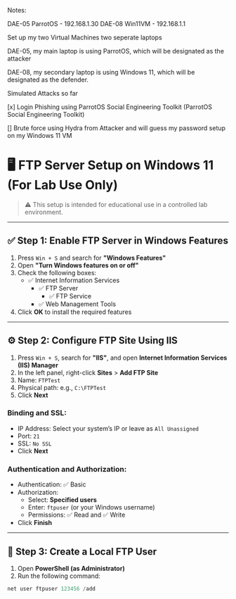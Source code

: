 Notes:

DAE-05 ParrotOS - 192.168.1.30
DAE-08 Win11VM - 192.168.1.1

Set up my two Virtual Machines two seperate laptops

DAE-05, my main laptop is using ParrotOS, which will be designated as the attacker

DAE-08, my secondary laptop is using Windows 11, which will be designated as the defender.

Simulated Attacks so far 

[x] Login Phishing using ParrotOS Social Engineering Toolkit (ParrotOS Social Engineering Toolkit)

[] Brute force using Hydra from Attacker and will guess my password setup on my Windows 11 VM

# 🖥️ FTP Server Setup on Windows 11 (For Lab Use Only)

> ⚠️ This setup is intended for educational use in a controlled lab environment.

---

## ✅ Step 1: Enable FTP Server in Windows Features

1. Press `Win + S` and search for **"Windows Features"**
2. Open **"Turn Windows features on or off"**
3. Check the following boxes:
   - ✅ Internet Information Services
     - ✅ FTP Server
       - ✅ FTP Service
     - ✅ Web Management Tools
4. Click **OK** to install the required features

---

## ⚙️ Step 2: Configure FTP Site Using IIS

1. Press `Win + S`, search for **"IIS"**, and open **Internet Information Services (IIS) Manager**
2. In the left panel, right-click **Sites** > **Add FTP Site**
3. Name: `FTPTest`
4. Physical path: e.g., `C:\FTPTest`
5. Click **Next**

### Binding and SSL:
- IP Address: Select your system’s IP or leave as `All Unassigned`
- Port: `21`
- SSL: `No SSL`
- Click **Next**

### Authentication and Authorization:
- Authentication: ✅ Basic
- Authorization:
  - Select: **Specified users**
  - Enter: `ftpuser` (or your Windows username)
  - Permissions: ✅ Read and ✅ Write
- Click **Finish**

---

## 👤 Step 3: Create a Local FTP User

1. Open **PowerShell (as Administrator)**
2. Run the following command:

```powershell
net user ftpuser 123456 /add
